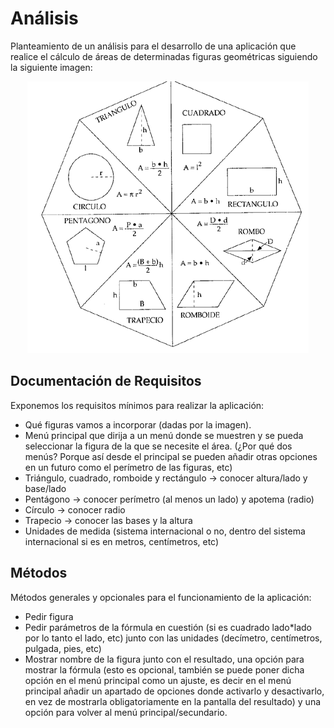 # Análisis

<p align="justify">
  
Planteamiento de un análisis para el desarrollo de una aplicación que realice el cálculo de áreas de determinadas figuras geométricas siguiendo la siguiente imagen:

</p>
<p align="center">

<img src="Imágenes/Figuras.png" title="Figuras">
  
</p>

## Documentación de Requisitos

  
Exponemos los requisitos mínimos para realizar la aplicación:
 
  
-	Qué figuras vamos a incorporar (dadas por la imagen).
-	Menú principal que dirija a un menú donde se muestren y se pueda seleccionar la figura de la que se necesite el área. (¿Por qué dos menús? Porque así desde el principal se pueden añadir otras opciones en un futuro como el perímetro de las figuras, etc)
-	Triángulo, cuadrado, romboide y rectángulo -> conocer altura/lado y base/lado
-	Pentágono -> conocer perímetro (al menos un lado) y apotema (radio)
-	Círculo -> conocer radio
-	Trapecio -> conocer las bases y la altura
-	Unidades de medida (sistema internacional o no, dentro del sistema internacional si es en metros, centímetros, etc)



## Métodos

Métodos generales y opcionales para el funcionamiento de la aplicación:

- Pedir figura
- Pedir parámetros de la fórmula en cuestión (si es cuadrado lado*lado por lo tanto el lado, etc) junto con las unidades (decímetro, centímetros, pulgada, pies, etc)
- Mostrar nombre de la figura junto con el resultado, una opción para mostrar la fórmula (esto es opcional, también se puede poner dicha opción en el menú principal como un ajuste, es decir en el menú principal añadir un apartado de opciones donde activarlo y desactivarlo, en vez de mostrarla obligatoriamente en la pantalla del resultado) y una opción para volver al menú principal/secundario.
